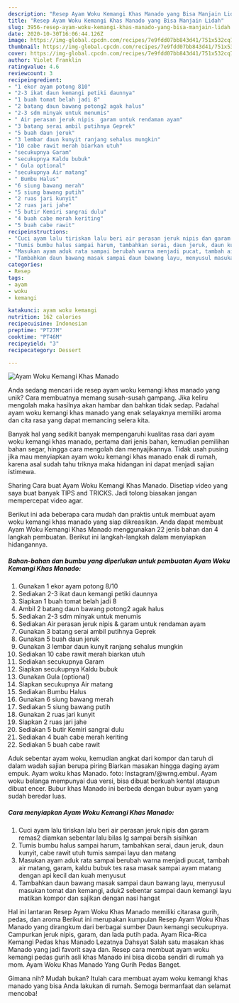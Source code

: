 ```yaml
---
description: "Resep Ayam Woku Kemangi Khas Manado yang Bisa Manjain Lidah"
title: "Resep Ayam Woku Kemangi Khas Manado yang Bisa Manjain Lidah"
slug: 3956-resep-ayam-woku-kemangi-khas-manado-yang-bisa-manjain-lidah
date: 2020-10-30T16:06:44.126Z
image: https://img-global.cpcdn.com/recipes/7e9fdd07bb843d41/751x532cq70/ayam-woku-kemangi-khas-manado-foto-resep-utama.jpg
thumbnail: https://img-global.cpcdn.com/recipes/7e9fdd07bb843d41/751x532cq70/ayam-woku-kemangi-khas-manado-foto-resep-utama.jpg
cover: https://img-global.cpcdn.com/recipes/7e9fdd07bb843d41/751x532cq70/ayam-woku-kemangi-khas-manado-foto-resep-utama.jpg
author: Violet Franklin
ratingvalue: 4.6
reviewcount: 3
recipeingredient:
- "1 ekor ayam potong 810"
- "2-3 ikat daun kemangi petiki daunnya"
- "1 buah tomat belah jadi 8"
- "2 batang daun bawang potong2 agak halus"
- "2-3 sdm minyak untuk menumis"
- " Air perasan jeruk nipis  garam untuk rendaman ayam"
- "3 batang serai ambil putihnya Geprek"
- "5 buah daun jeruk"
- "3 lembar daun kunyit ranjang sehalus mungkin"
- "10 cabe rawit merah biarkan utuh"
- "secukupnya Garam"
- "secukupnya Kaldu bubuk"
- " Gula optional"
- "secukupnya Air matang"
- " Bumbu Halus"
- "6 siung bawang merah"
- "5 siung bawang putih"
- "2 ruas jari kunyit"
- "2 ruas jari jahe"
- "5 butir Kemiri sangrai dulu"
- "4 buah cabe merah keriting"
- "5 buah cabe rawit"
recipeinstructions:
- "Cuci ayam lalu tiriskan lalu beri air perasan jeruk nipis dan garam remas2 diamkan sebentar lalu bilas lg sampai bersih sisihkan"
- "Tumis bumbu halus sampai harum, tambahkan serai, daun jeruk, daun kunyit, cabe rawit utuh tumis sampai layu dan matang"
- "Masukan ayam aduk rata sampai berubah warna menjadi pucat, tambah air matang, garam, kaldu bubuk tes rasa masak sampai ayam matang dengan api kecil dan kuah menyusut"
- "Tambahkan daun bawang masak sampai daun bawang layu, menyusul masukan tomat dan kemangi, aduk2 sebentar sampai daun kemangi layu matikan kompor dan sajikan dengan nasi hangat"
categories:
- Resep
tags:
- ayam
- woku
- kemangi

katakunci: ayam woku kemangi 
nutrition: 162 calories
recipecuisine: Indonesian
preptime: "PT27M"
cooktime: "PT46M"
recipeyield: "3"
recipecategory: Dessert

---
```



![Ayam Woku Kemangi Khas Manado](https://img-global.cpcdn.com/recipes/7e9fdd07bb843d41/751x532cq70/ayam-woku-kemangi-khas-manado-foto-resep-utama.jpg)

Anda sedang mencari ide resep ayam woku kemangi khas manado yang unik? Cara membuatnya memang susah-susah gampang. Jika keliru mengolah maka hasilnya akan hambar dan bahkan tidak sedap. Padahal ayam woku kemangi khas manado yang enak selayaknya memiliki aroma dan cita rasa yang dapat memancing selera kita.

Banyak hal yang sedikit banyak mempengaruhi kualitas rasa dari ayam woku kemangi khas manado, pertama dari jenis bahan, kemudian pemilihan bahan segar, hingga cara mengolah dan menyajikannya. Tidak usah pusing jika mau menyiapkan ayam woku kemangi khas manado enak di rumah, karena asal sudah tahu triknya maka hidangan ini dapat menjadi sajian istimewa.

Sharing Cara buat Ayam Woku Kemangi Khas Manado. Disetiap video yang saya buat banyak TIPS and TRICKS. Jadi tolong biasakan jangan mempercepat video agar.


Berikut ini ada beberapa cara mudah dan praktis untuk membuat ayam woku kemangi khas manado yang siap dikreasikan. Anda dapat membuat Ayam Woku Kemangi Khas Manado menggunakan 22 jenis bahan dan 4 langkah pembuatan. Berikut ini langkah-langkah dalam menyiapkan hidangannya.

<!--inarticleads1-->

##### Bahan-bahan dan bumbu yang diperlukan untuk pembuatan Ayam Woku Kemangi Khas Manado:

1. Gunakan 1 ekor ayam potong 8/10
1. Sediakan 2-3 ikat daun kemangi petiki daunnya
1. Siapkan 1 buah tomat belah jadi 8
1. Ambil 2 batang daun bawang potong2 agak halus
1. Sediakan 2-3 sdm minyak untuk menumis
1. Sediakan  Air perasan jeruk nipis &amp; garam untuk rendaman ayam
1. Gunakan 3 batang serai ambil putihnya Geprek
1. Gunakan 5 buah daun jeruk
1. Gunakan 3 lembar daun kunyit ranjang sehalus mungkin
1. Sediakan 10 cabe rawit merah biarkan utuh
1. Sediakan secukupnya Garam
1. Siapkan secukupnya Kaldu bubuk
1. Gunakan  Gula (optional)
1. Siapkan secukupnya Air matang
1. Sediakan  Bumbu Halus
1. Gunakan 6 siung bawang merah
1. Sediakan 5 siung bawang putih
1. Gunakan 2 ruas jari kunyit
1. Siapkan 2 ruas jari jahe
1. Sediakan 5 butir Kemiri sangrai dulu
1. Sediakan 4 buah cabe merah keriting
1. Sediakan 5 buah cabe rawit


Aduk sebentar ayam woku, kemudian angkat dari kompor dan taruh di dalam wadah sajian berupa piring Biarkan masakan hingga daging ayam empuk. Ayam woku khas Manado. foto: Instagram/@wrng.embul. Ayam woku belanga mempunyai dua versi, bisa dibuat berkuah kental ataupun dibuat encer. Bubur khas Manado ini berbeda dengan bubur ayam yang sudah beredar luas. 

<!--inarticleads2-->

##### Cara menyiapkan Ayam Woku Kemangi Khas Manado:

1. Cuci ayam lalu tiriskan lalu beri air perasan jeruk nipis dan garam remas2 diamkan sebentar lalu bilas lg sampai bersih sisihkan
1. Tumis bumbu halus sampai harum, tambahkan serai, daun jeruk, daun kunyit, cabe rawit utuh tumis sampai layu dan matang
1. Masukan ayam aduk rata sampai berubah warna menjadi pucat, tambah air matang, garam, kaldu bubuk tes rasa masak sampai ayam matang dengan api kecil dan kuah menyusut
1. Tambahkan daun bawang masak sampai daun bawang layu, menyusul masukan tomat dan kemangi, aduk2 sebentar sampai daun kemangi layu matikan kompor dan sajikan dengan nasi hangat


Hal ini lantaran Resep Ayam Woku Khas Manado memiliki citarasa gurih, pedas, dan aroma Berikut ini merupakan kumpulan Resep Ayam Woku Khas Manado yang dirangkum dari berbagai sumber Daun kemangi secukupnya. Campurkan jeruk nipis, garam, dan lada putih pada. Ayam Rica-Rica Kemangi Pedas khas Manado Lezatnya Dahsyat Salah satu masakan khas Manado yang jadi favorit saya dan. Resep cara membuat ayam woku kemangi pedas gurih asli khas Manado ini bisa dicoba sendiri di rumah ya mom. Ayam Woku Khas Manado Yang Gurih Pedas Banget. 

Gimana nih? Mudah bukan? Itulah cara membuat ayam woku kemangi khas manado yang bisa Anda lakukan di rumah. Semoga bermanfaat dan selamat mencoba!
